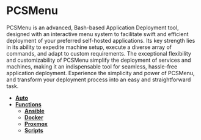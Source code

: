 <!-- generated by markdown-notes-tree -->

# PCSMenu

PCSMenu is an advanced, Bash-based Application Deployment tool, designed with an interactive menu system to facilitate swift and efficient deployment of your preferred self-hosted applications. Its key strength lies in its ability to expedite machine setup, execute a diverse array of commands, and adapt to custom requirements. The exceptional flexibility and customizability of PCSMenu simplify the deployment of services and machines, making it an indispensable tool for seamless, hassle-free application deployment. Experience the simplicity and power of PCSMenu, and transform your deployment process into an easy and straightforward task.

<!-- optional markdown-notes-tree directory description starts here -->

<!-- optional markdown-notes-tree directory description ends here -->

- [**Auto**](Auto)
- [**Functions**](Functions)
    - [**Ansible**](Functions/Ansible)
    - [**Docker**](Functions/Docker)
    - [**Proxmox**](Functions/Proxmox)
    - [**Scripts**](Functions/Scripts)
